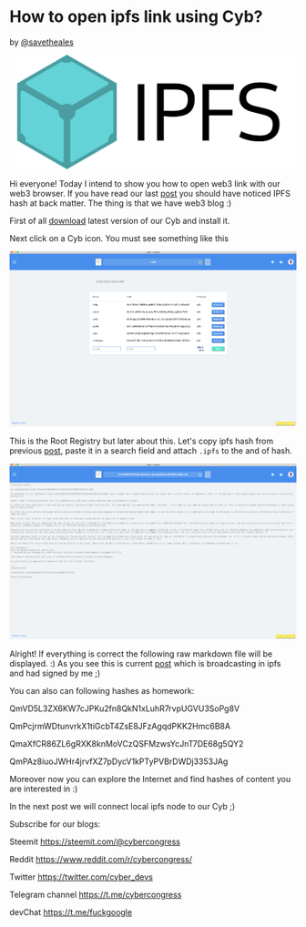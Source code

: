 # How to open ipfs link using Cyb?
by [@savetheales](cyb://0x00CA47db1BE92C1072e973fd8DC4A082f7d70214.eth)

![ipfs](IPFS_logo.png)

Hi everyone! Today I intend to show you how to open web3 link with our web3 browser. If you have read our last [post](https://steemit.com/web3/@savetheales/gitcoin-lovers) you should have noticed IPFS hash at back matter. The thing is that we have web3 blog :)

First of all [download](https://github.com/cybercongress/cyb/releases) latest version of our Сyb and install it.

Next click on a Сyb icon. You must see something like this

![cyb](cyb_ss_start.png)

This is the Root Registry but later about this. Let's copy ipfs hash from previous [post](https://steemit.com/web3/@savetheales/gitcoin-lovers), paste it in a search field and attach `.ipfs` to the and of hash.

![result](search.png)

Alright! If everything is correct the following raw markdown file will be displayed. :)
As you see this is current [post](https://steemit.com/web3/@savetheales/gitcoin-lovers) which is broadcasting in ipfs and had signed by me ;)

You can also can following hashes as homework:

QmVD5L3ZX6KW7cJPKu2fn8QkN1xLuhR7rvpUGVU3SoPg8V

QmPcjrmWDtunvrkX1tiGcbT4ZsE8JFzAgqdPKK2Hmc6B8A

QmaXfCR86ZL6gRXK8knMoVCzQSFMzwsYcJnT7DE68g5QY2

QmPAz8iuoJWHr4jrvfXZ7pDycV1kPTyPVBrDWDj3353JAg

Moreover now you can explore the Internet and find hashes of content you are interested in :)

In the next post we will connect local ipfs node to our Сyb ;)

Subscribe for our blogs:

Steemit https://steemit.com/@cybercongress

Reddit https://www.reddit.com/r/cybercongress/

Twitter https://twitter.com/cyber_devs

Telegram channel https://t.me/cybercongress

devChat https://t.me/fuckgoogle
